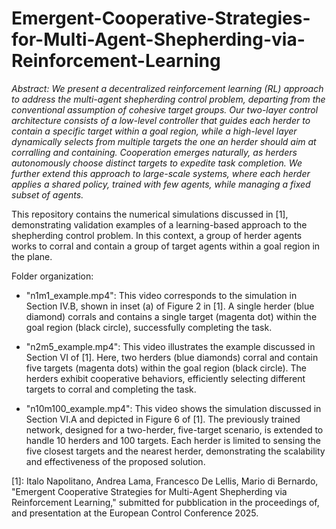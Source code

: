 # Emergent-Cooperative-Strategies-for-Multi-Agent-Shepherding-via-Reinforcement-Learning

*Abstract: We present a decentralized reinforcement learning (RL) approach to address the multi-agent shepherding control problem, departing from the conventional assumption of cohesive target groups. 
Our two-layer control architecture consists of a low-level controller that guides each herder to contain a specific target within a goal region, while a high-level layer dynamically selects from multiple targets the one an herder should aim at corralling and containing. Cooperation emerges naturally, as herders autonomously choose distinct targets to expedite task completion. We further extend this approach to large-scale systems, where each herder applies a shared policy, trained with few agents, while managing a fixed subset of agents.*

This repository contains the numerical simulations discussed in [1], demonstrating validation examples of a learning-based approach to the shepherding control problem. In this context, a group of herder agents works to corral and contain a group of target agents within a goal region in the plane.

Folder organization:

- "n1m1_example.mp4": This video corresponds to the simulation in Section IV.B, shown in inset (a) of Figure 2 in [1]. A single herder (blue diamond) corrals and contains a single target (magenta dot) within the goal region (black circle), successfully completing the task.
  
- "n2m5_example.mp4": This video illustrates the example discussed in Section VI of [1]. Here, two herders (blue diamonds) corral and contain five targets (magenta dots) within the goal region (black circle). The herders exhibit cooperative behaviors, efficiently selecting different targets to corral and completing the task.

- "n10m100_example.mp4": This video shows the simulation discussed in Section VI.A and depicted in Figure 6 of [1]. The previously trained network, designed for a two-herder, five-target scenario, is extended to handle 10 herders and 100 targets. Each herder is limited to sensing the five closest targets and the nearest herder, demonstrating the scalability and effectiveness of the proposed solution.

[1]: Italo Napolitano, Andrea Lama, Francesco De Lellis, Mario di Bernardo, "Emergent Cooperative Strategies for Multi-Agent Shepherding via Reinforcement Learning," submitted for pubblication in the proceedings of, and presentation at the European Control Conference 2025.
